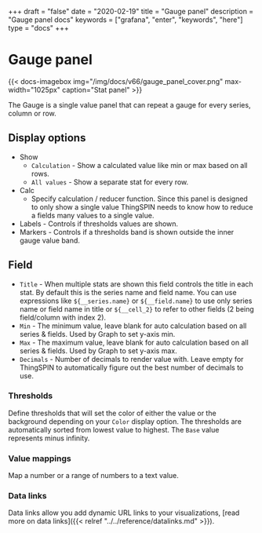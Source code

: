 +++
draft = "false"
date = "2020-02-19"
title = "Gauge panel"
description = "Gauge panel docs"
keywords = ["grafana", "enter", "keywords", "here"]
type = "docs"
+++

# Gauge panel

{{< docs-imagebox img="/img/docs/v66/gauge_panel_cover.png" max-width="1025px" caption="Stat panel" >}}

The Gauge is a single value panel that can repeat a gauge for every series, column or row.

## Display options

* Show
  * `Calculation` - Show a calculated value like min or max based on all rows.
  * `All values` - Show a separate stat for every row.
* Calc
  * Specify calculation / reducer function. Since this panel is designed to only show a single value ThingSPIN needs to
    know how to reduce a fields many values to a single value.
* Labels - Controls if thresholds values are shown.
* Markers - Controls if a thresholds band is shown outside the inner gauge value band.

## Field

* `Title` - When multiple stats are shown this field controls the title in each stat. By default this is the series name
 and field name. You can use expressions like `${__series.name}` or `${__field.name}` to use only series name or field
 name in title or `${__cell_2}` to refer to other fields (2 being field/column with index 2).
* `Min` - The minimum value, leave blank for auto calculation based on all series & fields. Used by Graph to set y-axis min.
* `Max` - The maximum value, leave blank for auto calculation based on all series & fields. Used by Graph to set y-axis max.
* `Decimals` - Number of decimals to render value with. Leave empty for ThingSPIN to automatically figure out the best
 number of decimals to use.

### Thresholds

Define thresholds that will set the color of either the value or the background depending on your `Color` display option. The
thresholds are automatically sorted from lowest value to highest. The `Base` value represents minus infinity.


### Value mappings

Map a number or a range of numbers to a text value.

### Data links

Data links allow you add dynamic URL links to your visualizations, [read more on data links]({{< relref "../../reference/datalinks.md" >}}).

